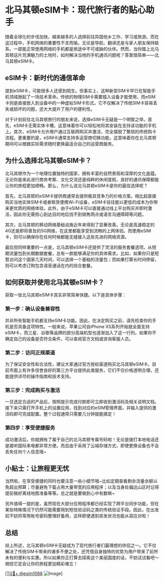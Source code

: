 # 北马其顿eSIM卡：现代旅行者的贴心助手

随着全球化的步伐加快，越来越多的人选择前往异国他乡工作、学习或旅游。而在这过程中，手机网络的重要性不言而喻。无论是导航、翻译还是与家人朋友保持联系，一部能正常使用网络的手机都是旅途中不可或缺的伙伴。然而，当你踏上北马其顿这片充满魅力的土地时，如何解决当地的手机通讯问题呢？答案很简单——北马其顿eSIM卡。

## eSIM卡：新时代的通信革命

提到eSIM卡，可能很多人还感到陌生。但事实上，这种新型SIM卡早已在智能手机领域掀起了一场技术革命。传统的物理SIM卡需要插入设备才能使用，而eSIM卡则是直接嵌入到设备中的一种虚拟SIM卡形式。它不仅解决了传统SIM卡容易丢失或损坏的问题，还大大提升了用户的便利性。

对于计划前往北马其顿旅行的朋友来说，选择eSIM卡无疑是一个明智之举。首先，eSIM卡无需实体卡槽，这意味着你可以轻松地将其安装在支持该功能的手机上。其次，eSIM卡允许用户通过互联网购买并激活，完全摆脱了繁琐的传统购卡流程。更重要的是，eSIM卡通常支持多运营商切换功能，这意味着你在北马其顿期间可以根据实际需求随时更换最适合自己的运营商服务。

## 为什么选择北马其顿eSIM卡？

北马其顿作为一个地理位置独特的国家，拥有丰富的自然景观和深厚的文化底蕴。无论你是来此进行商务考察、文化交流还是纯粹的休闲度假，良好的通讯保障都能让你的旅程更加顺畅。那么，为什么说北马其顿eSIM卡是你的最佳选择呢？

首先，北马其顿的eSIM卡提供商通常会提供极具竞争力的价格方案。相比起直接购买当地实体SIM卡或者租赁便携Wi-Fi设备，eSIM卡往往能以更低的成本为你带来更优质的网络体验。此外，由于eSIM卡可以直接通过线上平台购买并即时激活，因此你无需担心到达目的地后找不到销售网点或语言沟通障碍等问题。

其次，北马其顿的移动网络基础设施近年来得到了显著改善。无论是高速稳定的4G还是即将普及的5G网络，在这里都能享受到流畅的上网体验。而使用eSIM卡，则可以确保你在任何时候都能无缝接入这些先进的网络资源。

最后但同样重要的一点是，北马其顿eSIM卡还提供了灵活的服务套餐选项。从短期流量包到长期数据套餐，总有一款能够满足你的具体需求。比如，如果你只是短暂访问这个国家几天时间，可以选择一个基础的流量包；而如果打算长时间停留，则可以考虑订购包含语音通话在内的综合套餐。

## 如何获取并使用北马其顿eSIM卡？

获取一张北马其顿eSIM卡其实非常简单快捷。以下是具体步骤：

### 第一步：确认设备兼容性
并非所有智能手机都支持eSIM卡功能。因此，在决定购买之前，请先检查你的手机是否具备这项特性。一般来说，苹果公司自iPhone XS系列开始就全面支持eSIM卡，而三星、谷歌等品牌的部分高端机型也逐渐加入了这一行列。如果你不确定自己的设备是否符合条件，可以查阅官方文档或咨询客服人员。

### 第二步：访问正规渠道
为了保证安全性和合法性，建议大家通过官方授权渠道购买北马其顿eSIM卡。目前市面上有许多信誉良好的第三方平台提供此类服务，它们不仅价格透明合理，还能提供详尽的操作指南和技术支持。

### 第三步：完成购买与激活
一旦选定合适的产品后，按照提示完成付款即可立即收到激活码及相关说明文档。接下来只需打开手机上的设置应用，找到对应的eSIM管理界面，并输入提供的激活码即可完成配置。整个过程通常只需要几分钟就能搞定！

### 第四步：享受便捷服务
成功激活后，你就拥有了属于自己的北马其顿专属号码啦！无论是拨打本地电话还是接听国际来电都非常方便。而且由于采用了云端存储方式，即使更换设备也不会丢失任何个人信息哦~

## 小贴士：让旅程更无忧

当然啦，在享受便捷的同时也要注意一些小细节哦~比如定期查看剩余流量余额以免超出预算；尽量避免下载占用大量带宽的应用程序；以及当身处偏远山区时记得提前做好离线地图准备等等。总之就是要做到心中有数嘛~

另外值得一提的是，虽然现在大部分应用程序都已经实现了跨平台同步功能，但在某些特殊情况下仍然可能需要用到短信验证码之类的传统验证手段。因此，在出发前不妨将常用账号密码整理好备用，这样即便遇到突发状况也能从容应对啦！

## 总结

综上所述，北马其顿eSIM卡无疑成为了现代旅行者们最理想的伴侣之一。它不仅解决了传统SIM卡带来的诸多不便之处，还凭借自身独特的优势为用户带来了前所未有的便利与实惠。所以如果你正打算去探索这个美丽国度的话，不妨试试看吧～相信它定会让你的旅程更加精彩难忘！

[[TG💪+ @esim1088](https://t.me/s/esim1088) ![Image](https://i.postimg.cc/4NQfJmqS/Snipaste-2025-05-13-00-14-12.png)]
